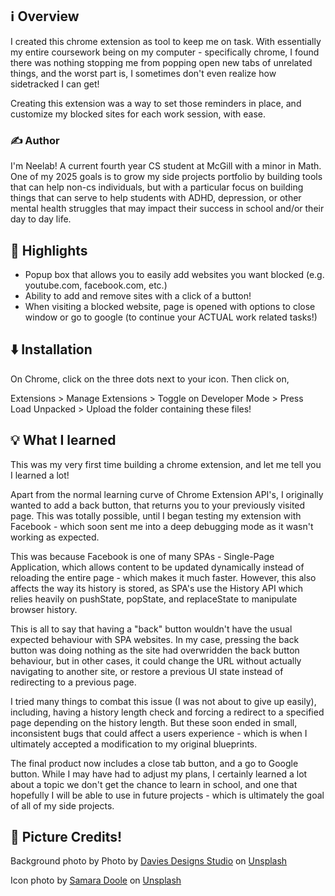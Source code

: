 
## ℹ️ Overview  

I created this chrome extension as tool to keep me on task. With essentially my entire coursework being on my computer - specifically chrome, I found there was nothing stopping me from popping open new tabs of unrelated things, and the worst part is, I sometimes don't even realize how sidetracked I can get! 

Creating this extension was a way to set those reminders in place, and customize my blocked sites for each work session, with ease. 

### ✍️ Author

I'm Neelab! A current fourth year CS student at McGill with a minor in Math. One of my 2025 goals is to grow my side projects portfolio by building tools that can help non-cs individuals, but with a particular focus on building things that can serve to help students with ADHD, depression, or other mental health struggles that may impact their success in school and/or their day to day life. 


## 🌟 Highlights
- Popup box that allows you to easily add websites you want blocked (e.g. youtube.com, facebook.com, etc.)
- Ability to add and remove sites with a click of a button! 
- When visiting a blocked website, page is opened with options to close window or go to google (to continue your ACTUAL work related tasks!)


## ⬇️ Installation

On Chrome, click on the three dots next to your icon. Then click on, 

Extensions > Manage Extensions > Toggle on Developer Mode > Press Load Unpacked > Upload the folder containing these files! 


## 💡 What I learned 

This was my very first time building a chrome extension, and let me tell you I learned a lot! 

Apart from the normal learning curve of Chrome Extension API's, I originally wanted to add a back button, that returns you to your previously visited page. This was totally possible, until I began testing my extension with Facebook - which soon sent me into a deep debugging mode as it wasn't working as expected. 

This was because Facebook is one of many SPAs - Single-Page Application, which allows content to be updated dynamically instead of reloading the entire page - which makes it much faster. However, this also affects the way its history is stored, as SPA's use the History API which relies heavily on pushState, popState, and replaceState to manipulate browser history. 

This is all to say that having a "back" button wouldn't have the usual expected behaviour with SPA websites. In my case, pressing the back button was doing nothing as the site had overwridden the back button behaviour, but in other cases, it could change the URL without actually navigating to another site, or restore a previous UI state instead of redirecting to a previous page. 

I tried many things to combat this issue (I was not about to give up easily), including, having a history length check and forcing a redirect to a specified page depending on the history length. But these soon ended in small, inconsistent bugs that could affect a users experience - which is when I ultimately accepted a modification to my original blueprints. 

The final product now includes a close tab button, and a go to Google button. While I may have had to adjust my plans, I certainly learned a lot about a topic we don't get the chance to learn in school, and one that hopefully I will be able to use in future projects - which is ultimately the goal of all of my side projects.

## 📸 Picture Credits!

Background photo by Photo by <a href="https://unsplash.com/@davies_designs?utm_content=creditCopyText&utm_medium=referral&utm_source=unsplash">Davies Designs Studio</a> on <a href="https://unsplash.com/photos/white-cloud-formations-_UCVrH-ZIIg?utm_content=creditCopyText&utm_medium=referral&utm_source=unsplash">Unsplash</a>
      

Icon photo by <a href="https://unsplash.com/@samaradoole?utm_content=creditCopyText&utm_medium=referral&utm_source=unsplash">Samara Doole</a> on <a href="https://unsplash.com/photos/closeup-photo-of-water-T8-kfC8W4b8?utm_content=creditCopyText&utm_medium=referral&utm_source=unsplash">Unsplash</a>


